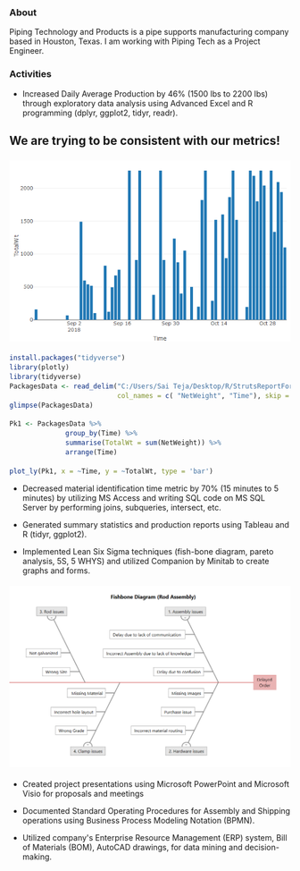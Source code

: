 ### About 
Piping Technology and Products is a pipe supports manufacturing company based in Houston, Texas.  I am working with Piping Tech as a Project Engineer. 

### Activities
* Increased Daily Average Production by 46% (1500 lbs to 2200 lbs) through exploratory data analysis using Advanced Excel and R programming (dplyr, ggplot2, tidyr, readr).

## We are trying to be consistent with our metrics!
### ![We are Improving](https://github.com/saitejavanamala/Portfolio/blob/master/Piping%20Tech/WeAreImproving.png)

```R
install.packages("tidyverse")
library(plotly)
library(tidyverse)
PackagesData <- read_delim("C:/Users/Sai Teja/Desktop/R/StrutsReportForR.csv", delim = ',',
                           col_names = c( "NetWeight", "Time"), skip = 1)
glimpse(PackagesData)

Pk1 <- PackagesData %>%
              group_by(Time) %>%
              summarise(TotalWt = sum(NetWeight)) %>%
              arrange(Time)

plot_ly(Pk1, x = ~Time, y = ~TotalWt, type = 'bar') 
```


* Decreased material identification time metric by 70% (15 minutes to 5 minutes) by utilizing MS Access and writing SQL code on MS SQL Server by performing joins, subqueries, intersect, etc. 


* Generated summary statistics and production reports using Tableau and R (tidyr, ggplot2).


* Implemented Lean Six Sigma techniques (fish-bone diagram, pareto analysis, 5S, 5 WHYS) and utilized Companion by Minitab to create graphs and forms.

#### ![A sample fishbone diagram to pinpoint major issues and to come up with solutions](https://github.com/saitejavanamala/Portfolio/blob/master/Piping%20Tech/Fishbone.PNG)

* Created project presentations using Microsoft PowerPoint and Microsoft Visio for proposals and meetings


* Documented Standard Operating Procedures for Assembly and Shipping operations using Business Process Modeling Notation (BPMN).


* Utilized company's Enterprise Resource Management (ERP) system, Bill of Materials (BOM), AutoCAD drawings, for data mining and decision-making. 

